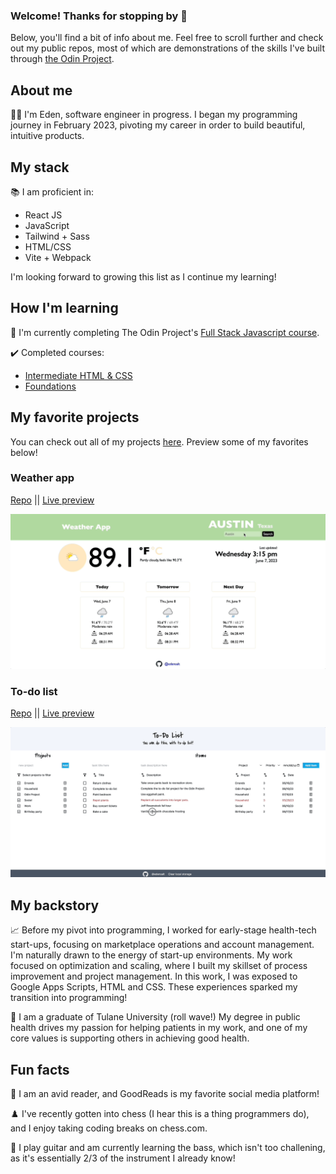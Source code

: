 ### Welcome! Thanks for stopping by 👋

Below, you'll find a bit of info about me. Feel free to scroll further and check out my public repos, most of which are demonstrations of the skills I've built through <a href="https://www.theodinproject.com/">the Odin Project</a>.

## About me

👩‍💻 I'm Eden, software engineer in progress. I began my programming journey in February 2023, pivoting my career in order to build beautiful, intuitive products.

## My stack

📚 I am proficient in:
- React JS
- JavaScript
- Tailwind + Sass
- HTML/CSS
- Vite + Webpack

I'm looking forward to growing this list as I continue my learning!

## How I'm learning

📓 I'm currently completing The Odin Project's <a href="https://www.theodinproject.com/paths/full-stack-javascript">Full Stack Javascript course</a>.

✔️ Completed courses:
- <a href="https://www.theodinproject.com/paths/full-stack-javascript/courses/intermediate-html-and-css">Intermediate HTML & CSS</a>
- <a href="https://www.theodinproject.com/paths/foundations/courses/foundations">Foundations</a>

## My favorite projects

You can check out all of my projects <a href="https://github.com/edensalt?tab=repositories">here</a>. Preview some of my favorites below!

### Weather app
<a href="https://github.com/edensalt/weather-app">Repo</a> || <a href="https://edensalt.github.io/weather-app/">Live preview</a>

<a href="https://github.com/edensalt/weather-app"><img src="./images/basic-function.gif" alt="gif of my weather app"></a>

### To-do list
<a href="https://github.com/edensalt/todo-list">Repo</a> || <a href="https://edensalt.github.io/todo-list/">Live preview</a>

<a href="https://github.com/edensalt/todo-list"><img src="./images/edit-tasks.gif" alt="gif of my to-do list"></a>

## My backstory

📈 Before my pivot into programming, I worked for early-stage health-tech start-ups, focusing on marketplace operations and account management. I'm naturally drawn to the energy of start-up environments. My work focused on optimization and scaling, where I built my skillset of process improvement and project management. In this work, I was exposed to Google Apps Scripts, HTML and CSS. These experiences sparked my transition into programming!

🌊 I am a graduate of Tulane University (roll wave!) My degree in public health drives my passion for helping patients in my work, and one of my core values is supporting others in achieving good health.

## Fun facts

📖 I am an avid reader, and GoodReads is my favorite social media platform!

♟️ I've recently gotten into chess (I hear this is a thing programmers do), and I enjoy taking coding breaks on chess.com.

🎸 I play guitar and am currently learning the bass, which isn't too challening, as it's essentially 2/3 of the instrument I already know!
